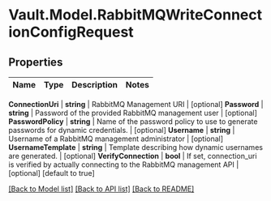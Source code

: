 # Vault.Model.RabbitMQWriteConnectionConfigRequest

## Properties

Name | Type | Description | Notes
------------ | ------------- | ------------- | -------------

**ConnectionUri** | **string** | RabbitMQ Management URI | [optional] **Password** | **string** | Password of the provided RabbitMQ management user | [optional] **PasswordPolicy** | **string** | Name of the password policy to use to generate passwords for dynamic credentials. | [optional] **Username** | **string** | Username of a RabbitMQ management administrator | [optional] **UsernameTemplate** | **string** | Template describing how dynamic usernames are generated. | [optional] **VerifyConnection** | **bool** | If set, connection_uri is verified by actually connecting to the RabbitMQ management API | [optional] [default to true]

[[Back to Model list]](../README.md#documentation-for-models) [[Back to API list]](../README.md#documentation-for-api-endpoints) [[Back to README]](../README.md)

